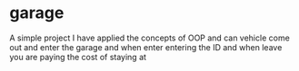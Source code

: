 # garage
 A simple project I have applied the concepts of OOP and can vehicle come out and enter the garage and when enter entering the ID and when leave you are paying the cost of staying at
